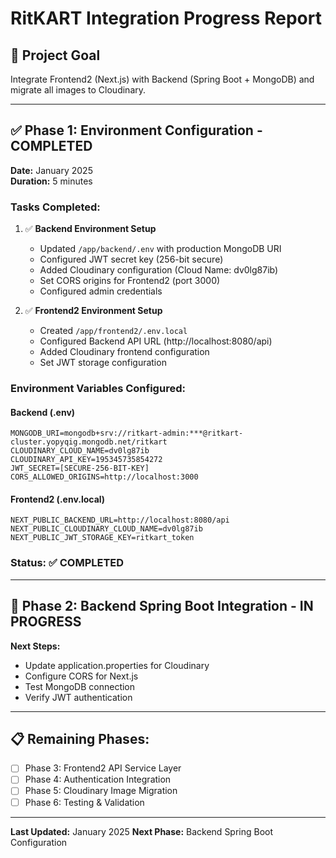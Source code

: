 # RitKART Integration Progress Report

## 🎯 **Project Goal**
Integrate Frontend2 (Next.js) with Backend (Spring Boot + MongoDB) and migrate all images to Cloudinary.

---

## ✅ **Phase 1: Environment Configuration** - COMPLETED
**Date:** January 2025  
**Duration:** 5 minutes

### **Tasks Completed:**
1. ✅ **Backend Environment Setup**
   - Updated `/app/backend/.env` with production MongoDB URI
   - Configured JWT secret key (256-bit secure)
   - Added Cloudinary configuration (Cloud Name: dv0lg87ib)
   - Set CORS origins for Frontend2 (port 3000)
   - Configured admin credentials

2. ✅ **Frontend2 Environment Setup**
   - Created `/app/frontend2/.env.local` 
   - Configured Backend API URL (http://localhost:8080/api)
   - Added Cloudinary frontend configuration
   - Set JWT storage configuration

### **Environment Variables Configured:**

#### **Backend (.env)**
```env
MONGODB_URI=mongodb+srv://ritkart-admin:***@ritkart-cluster.yopyqig.mongodb.net/ritkart
CLOUDINARY_CLOUD_NAME=dv0lg87ib
CLOUDINARY_API_KEY=195345735854272
JWT_SECRET=[SECURE-256-BIT-KEY]
CORS_ALLOWED_ORIGINS=http://localhost:3000
```

#### **Frontend2 (.env.local)**
```env
NEXT_PUBLIC_BACKEND_URL=http://localhost:8080/api
NEXT_PUBLIC_CLOUDINARY_CLOUD_NAME=dv0lg87ib
NEXT_PUBLIC_JWT_STORAGE_KEY=ritkart_token
```

### **Status:** ✅ **COMPLETED**

---

## 🔄 **Phase 2: Backend Spring Boot Integration** - IN PROGRESS
**Next Steps:**
- Update application.properties for Cloudinary
- Configure CORS for Next.js
- Test MongoDB connection
- Verify JWT authentication

---

## 📋 **Remaining Phases:**
- [ ] Phase 3: Frontend2 API Service Layer
- [ ] Phase 4: Authentication Integration
- [ ] Phase 5: Cloudinary Image Migration
- [ ] Phase 6: Testing & Validation

---

**Last Updated:** January 2025
**Next Phase:** Backend Spring Boot Configuration
